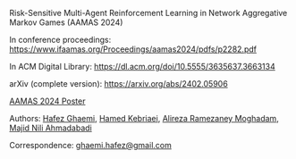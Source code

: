 Risk-Sensitive Multi-Agent Reinforcement Learning in Network Aggregative Markov Games (AAMAS 2024)

In conference proceedings: https://www.ifaamas.org/Proceedings/aamas2024/pdfs/p2282.pdf

In ACM Digital Library: https://dl.acm.org/doi/10.5555/3635637.3663134

arXiv (complete version): https://arxiv.org/abs/2402.05906

[AAMAS 2024 Poster](https://github.com/hafezgh/risk-sensitive-marl-namg/blob/main/Poster_RSMARL_AAMAS2024.pdf)


Authors: [Hafez Ghaemi](https://scholar.google.com/citations?user=JCLX6oYAAAAJ&hl=en), [Hamed Kebriaei](https://scholar.google.com/citations?user=eDseLNYAAAAJ&hl=en), [Alireza Ramezaney Moghadam](https://scholar.google.com/citations?user=75ic5loAAAAJ&hl=en), [Majid Nili Ahmadabadi](https://scholar.google.com/citations?user=QlwWxmoAAAAJ&hl=en)

Correspondence: ghaemi.hafez@gmail.com
